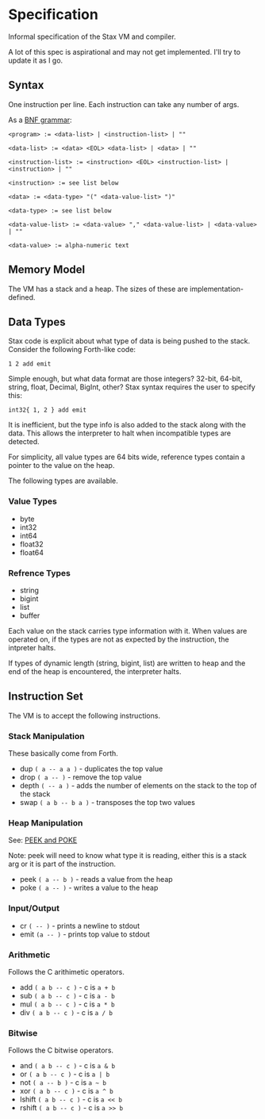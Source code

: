# Specification

Informal specification of the Stax VM and compiler.

A lot of this spec is aspirational and may not get implemented. I'll try to update it as I go.


## Syntax

One instruction per line. Each instruction can take any number of args.

As a [BNF grammar](https://en.wikipedia.org/wiki/Backus%E2%80%93Naur_form):

```
<program> := <data-list> | <instruction-list> | ""

<data-list> := <data> <EOL> <data-list> | <data> | ""

<instruction-list> := <instruction> <EOL> <instruction-list> | <instruction> | ""

<instruction> := see list below

<data> := <data-type> "(" <data-value-list> ")"

<data-type> := see list below

<data-value-list> := <data-value> "," <data-value-list> | <data-value> | ""

<data-value> := alpha-numeric text
```


## Memory Model

The VM has a stack and a heap. The sizes of these are implementation-defined.


## Data Types

Stax code is explicit about what type of data is being pushed to the stack. Consider the following Forth-like code:

```
1 2 add emit
```

Simple enough, but what data format are those integers? 32-bit, 64-bit, string, float, Decimal, BigInt, other? Stax syntax requires the user to specify this:

```
int32{ 1, 2 } add emit
```

It is inefficient, but the type info is also added to the stack along with the data. This allows the interpreter to halt when incompatible types are detected.

For simplicity, all value types are 64 bits wide, reference types contain a pointer to the value on the heap.

The following types are available.

### Value Types

* byte
* int32
* int64
* float32
* float64

### Refrence Types

* string
* bigint
* list
* buffer

Each value on the stack carries type information with it. When values are operated on, if the types are not as expected by the instruction, the intpreter halts.

If types of dynamic length (string, bigint, list) are written to heap and the end of the heap is encountered, the interpreter halts.


## Instruction Set

The VM is to accept the following instructions.

### Stack Manipulation

These basically come from Forth.

* dup `( a -- a a )` - duplicates the top value
* drop `( a -- )` - remove the top value
* depth `( -- a )` - adds the number of elements on the stack to the top of the stack
* swap `( a b -- b a )` - transposes the top two values

### Heap Manipulation

See: [PEEK and POKE](https://en.wikipedia.org/wiki/PEEK_and_POKE)

Note: peek will need to know what type it is reading, either this is a stack arg or it is part of the instruction.

* peek `( a -- b )` - reads a value from the heap
* poke `( a -- )` - writes a value to the heap

### Input/Output

* cr `( -- )` - prints a newline to stdout
* emit `(a -- )` - prints top value to stdout

### Arithmetic

Follows the C arithimetic operators.

* add `( a b -- c )` - c is `a + b`
* sub `( a b -- c )` - c is `a - b`
* mul `( a b -- c )` - c is `a * b`
* div `( a b -- c )` - c is `a / b`

### Bitwise

Follows the C bitwise operators.

* and `( a b -- c )` - c is `a & b`
* or `( a b -- c )` - c is `a | b`
* not `( a -- b )` - c is `a ~ b`
* xor `( a b -- c )` - c is `a ^ b`
* lshift `( a b -- c )` - c is `a << b`
* rshift `( a b -- c )` - c is `a >> b`
